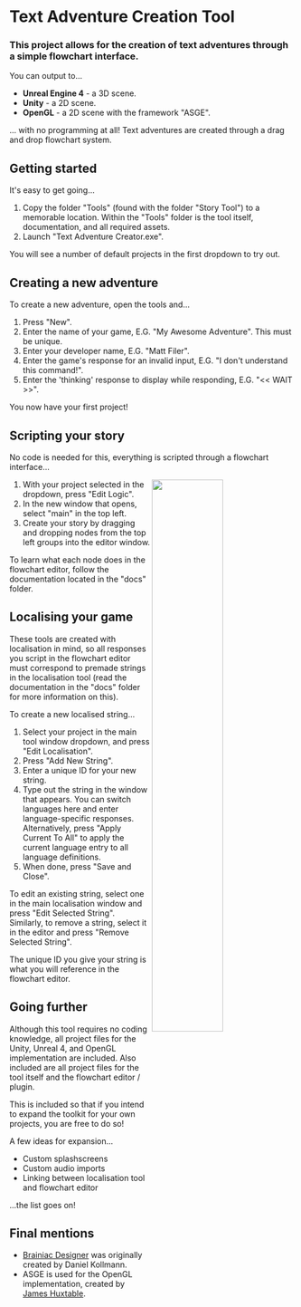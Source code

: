 # Text Adventure Creation Tool

### This project allows for the creation of text adventures through a simple flowchart interface.

You can output to...

* **Unreal Engine 4** - a 3D scene.
* **Unity** - a 2D scene.
* **OpenGL** - a 2D scene with the framework "ASGE".

... with no programming at all! Text adventures are created through a drag and drop flowchart system.

## Getting started

It's easy to get going...

1. Copy the folder "Tools" (found with the folder "Story Tool") to a memorable location. Within the "Tools" folder is the tool itself, documentation, and all required assets.
2. Launch "Text Adventure Creator.exe".

You will see a number of default projects in the first dropdown to try out.

## Creating a new adventure

To create a new adventure, open the tools and...

1. Press "New".
2. Enter the name of your game, E.G. "My Awesome Adventure". This must be unique.
3. Enter your developer name, E.G. "Matt Filer".
4. Enter the game's response for an invalid input, E.G. "I don't understand this command!".
5. Enter the 'thinking' response to display while responding, E.G. "<< WAIT >>".

You now have your first project!

## Scripting your story

No code is needed for this, everything is scripted through a flowchart interface...

<img align="right" src="https://i.imgur.com/TC1bAcO.png" width="50%">

1. With your project selected in the dropdown, press "Edit Logic".
2. In the new window that opens, select "main" in the top left.
3. Create your story by dragging and dropping nodes from the top left groups into the editor window.

To learn what each node does in the flowchart editor, follow the documentation located in the "docs" folder.

## Localising your game

These tools are created with localisation in mind, so all responses you script in the flowchart editor must correspond to premade strings in the localisation tool (read the documentation in the "docs" folder for more information on this).

To create a new localised string...

1. Select your project in the main tool window dropdown, and press "Edit Localisation".
2. Press "Add New String".
3. Enter a unique ID for your new string.
4. Type out the string in the window that appears. You can switch languages here and enter language-specific responses. Alternatively, press "Apply Current To All" to apply the current language entry to all language definitions.
5. When done, press "Save and Close".

To edit an existing string, select one in the main localisation window and press "Edit Selected String". Similarly, to remove a string, select it in the editor and press "Remove Selected String".

The unique ID you give your string is what you will reference in the flowchart editor.

## Going further

Although this tool requires no coding knowledge, all project files for the Unity, Unreal 4, and OpenGL implementation are included. Also included are all project files for the tool itself and the flowchart editor / plugin.

This is included so that if you intend to expand the toolkit for your own projects, you are free to do so!

A few ideas for expansion...

* Custom splashscreens
* Custom audio imports
* Linking between localisation tool and flowchart editor

...the list goes on!

## Final mentions

* [Brainiac Designer](https://archive.codeplex.com/?p=brainiac) was originally created by Daniel Kollmann. 
* ASGE is used for the OpenGL implementation, created by [James Huxtable](https://github.com/HuxyUK).